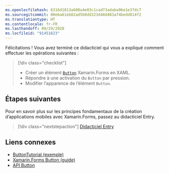 ```yaml
---
ms.openlocfilehash: 6316d1013a608a4e03c1cad73adaba96e1e37dc7
ms.sourcegitcommit: 00e6a61eb82ad5b0dd323d48d483a74bedd814f2
ms.translationtype: HT
ms.contentlocale: fr-FR
ms.lasthandoff: 09/29/2020
ms.locfileid: "91451623"
---
```

Félicitations ! Vous avez terminé ce didacticiel qui vous a expliqué comment effectuer les opérations suivantes :

> [!div class="checklist"]
>
> - Créer un élément [`Button`](xref:Xamarin.Forms.Button) Xamarin.Forms en XAML.
> - Répondre à une activation du `Button` par pression.
> - Modifier l’apparence de l’élément `Button`.

## <a name="next-steps"></a>Étapes suivantes

Pour en savoir plus sur les principes fondamentaux de la création d’applications mobiles avec Xamarin.Forms, passez au didacticiel Entry.

> [!div class="nextstepaction"]
> [Didacticiel Entry](~/get-started/tutorials/entry/index.yml)

## <a name="related-links"></a>Liens connexes

- [ButtonTutorial (exemple)](/samples/xamarin/xamarin-forms-samples/getstarted-tutorials-buttontutorial/)
- [Xamarin.Forms Button (guide)](~/xamarin-forms/user-interface/button.md)
- [API Button](xref:Xamarin.Forms.Button)